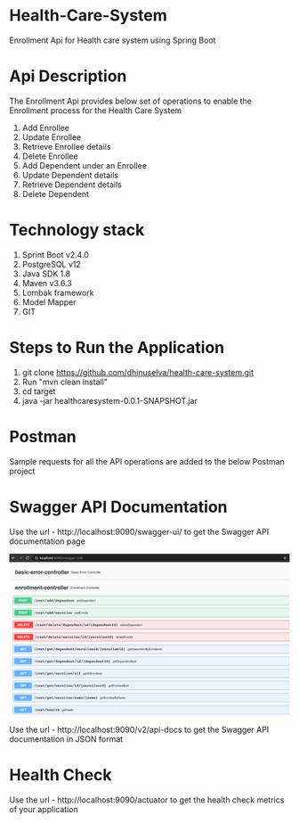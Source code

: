 # Health-Care-System
Enrollment Api for Health care system using Spring Boot

# Api Description
The Enrollment Api provides below set of operations to enable the Enrollment process for the Health Care System
1) Add Enrollee
2) Update Enrollee
3) Retrieve Enrollee details
4) Delete Enrollee
5) Add Dependent under an Enrollee
6) Update Dependent details
7) Retrieve Dependent details
8) Delete Dependent

# Technology stack
1) Sprint Boot v2.4.0
2) PostgreSQL v12
3) Java SDK 1.8
4) Maven v3.6.3
5) Lombak framework
6) Model Mapper
7) GIT

# Steps to Run the Application
1) git clone https://github.com/dhinuselva/health-care-system.git
2) Run "mvn clean install"
3) cd target
4) java -jar healthcaresystem-0.0.1-SNAPSHOT.jar

# Postman
Sample requests for all the API operations are added to the below Postman project

# Swagger API Documentation
Use the url - http://localhost:9090/swagger-ui/ to get the Swagger API documentation page

![Alt text](/screenshots/swagger.png?raw=true "Swagger")

Use the url - http://localhost:9090/v2/api-docs to get the Swagger API documentation in JSON format

# Health Check
Use the url - http://localhost:9090/actuator to get the health check metrics of your application
